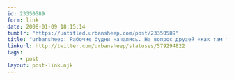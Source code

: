 ```yaml
---
id: 23350589
form: link
date: 2008-01-09 18:15:14
tumblr: "https://untitled.urbansheep.com/post/23350589"
title: "urbansheep: Рабочие будни начались. На вопрос друзей «как там твоя работа» я обычно отвечаю «бывает хорошо, бывает сложно»."
linkurl: http://twitter.com/urbansheep/statuses/579294822
tags:
    - post
layout: post-link.njk
---
```


